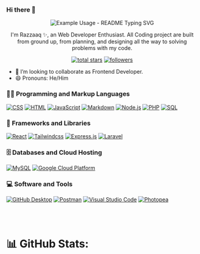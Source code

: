 ### Hi there 👋

<p align="center">
  <img  src="https://readme-typing-svg.demolab.com/?lines=Welcome+to+my+github+profile!;My+name+is+Razzaaq+✨;An+Backend+Enthusiast+👨‍💻 ;An+Full-stack+Enthusiast+👨‍💻!&font=Fira%20Code&center=true&width=380&height=60&duration=4000&pause=1000" alt="Example Usage - README Typing SVG">
</p>

<p align="center"> I'm Razzaaq ✨, an Web Developer Enthusiast. All Coding project are built from ground up, from planning, and designing all the way to solving problems with my code.

</p>

<p align="center">
  <!-- <a href="https://www.youtube.com/c/DevProTips?sub_confirmation=1">
    <img alt="youtube subscribers" title="Subscribe to my YouTube channel" src="https://freshidea.com/jonah/app/youtube-stats-badges/subscribers-badge.php"/></a>
  <a href="https://www.youtube.com/c/DevProTips">
    <img alt="youtube views" title="YouTube views" src="https://freshidea.com/jonah/app/youtube-stats-badges/view-count-badge.php"/></a>  -->
  <a href="https://github.com/RazzaaqZul?tab=repositories&sort=stargazers">
    <img alt="total stars" title="Total stars on GitHub" src="https://custom-icon-badges.demolab.com/github/stars/RazzaaqZul?color=55960c&style=for-the-badge&labelColor=488207&logo=star"/></a>
  <a href="https://github.com/RazzaaqZul?tab=followers">
    <img alt="followers" title="Follow me on Github" src="https://custom-icon-badges.demolab.com/github/followers/RazzaaqZul?color=236ad3&labelColor=1155ba&style=for-the-badge&logo=person-add&label=Follow&logoColor=white"/></a>
  <!-- <a href="https://github.com/DenverCoder1/Simple-View-Counter">
    <img alt="views" title="GitHub profile views" src="https://freshidea.com/jonah/app/DenverCoder1-profile-views"/></a>
</p> -->

<!--
- 🔭 I’m currently working on ...
- 🌱 I’m currently learning -->

- 👯 I’m looking to collaborate as Frontend Developer.
- 😄 Pronouns: He/Him
  <!-- - 📫 How to reach me: ... -->
  <!-- - 🤔 I’m looking for help with ...
- 💬 Ask me about ... -->
  <!-- - ⚡ Fun fact: ...
    ✨ -->

<h3 >👨‍💻 Programming and Markup Languages </h3>
 <p>
      <a href="#"><img alt="CSS" src="https://img.shields.io/badge/CSS-1572B6.svg?logo=css3&logoColor=white"></a>
      <a href="#"><img alt="HTML" src="https://img.shields.io/badge/HTML-E34F26.svg?logo=html5&logoColor=white"></a>
      <a href="#"><img alt="JavaScript" src="https://img.shields.io/badge/JavaScript-F7DF1E.svg?logo=javascript&logoColor=black"></a>
      <a href="#"><img alt="Markdown" src="https://img.shields.io/badge/Markdown-000000.svg?logo=markdown&logoColor=white"></a>
      <a href="#"><img alt="Node.js" src="https://img.shields.io/badge/Node.js-43853D.svg?logo=node.js&logoColor=white"></a>
      <a href="#"><img alt="PHP" src="https://img.shields.io/badge/PHP-777BB4.svg?logo=php&logoColor=white"></a>
      <!-- <a href="https://github.com/search?q=user%3ADenverCoder1+language%3Apython"><img alt="Python" src="https://img.shields.io/badge/Python-14354C.svg?logo=python&logoColor=white"></a> -->
      <a href="#"><img alt="SQL" src="https://custom-icon-badges.demolab.com/badge/SQL-025E8C.svg?logo=database&logoColor=white"></a>
<!--       <a href="#"><img alt="TypeScript" src="https://img.shields.io/badge/TypeScript-007ACC.svg?logo=typescript&logoColor=white"></a> -->
   
    
  </p>

<h3>🧰 Frameworks and Libraries </h3>

<p>
    <a href="#"><img  alt="React" src="https://img.shields.io/badge/React-20232a.svg?logo=react&logoColor=%2361DAFB"></a>
    <a href="#"><img  alt="Tailwindcss" src="https://img.shields.io/badge/TailwindCSS-27745c.svg?logo=tailwindcss"></a>
    <a href="#"><img alt="Express.js" src="https://img.shields.io/badge/Express.js-404d59.svg?logo=express&logoColor=white"></a>
     <a href="#"><img alt="Laravel" src="https://img.shields.io/badge/Laravel-FF2D20.svg?logo=laravel&logoColor=white"></a>
   
</p>

<h3>🗄️ Databases and Cloud Hosting</h3>

<p>
<!--          <a href="#"><img alt="MongoDB" src ="https://img.shields.io/badge/MongoDB-4ea94b.svg?logo=mongodb&logoColor=white"></a> -->
         <a href="#"><img alt="MySQL" src="https://img.shields.io/badge/MySQL-00f.svg?logo=mysql&logoColor=white"></a>
         <a href="#"><img alt="Google Cloud Platform" src="https://img.shields.io/badge/Google%20Cloud%20Platform-4285F4.svg?logo=google-cloud&logoColor=white"></a>

         
</p>

 <h3>💻 Software and Tools</h3>
 <p> 
    <a href="#"><img alt="GitHub Desktop" src="https://img.shields.io/badge/GitHub%20Desktop-8034A9.svg?logo=github&logoColor=white"></a>
    <a href="#"><img alt="Postman" src="https://img.shields.io/badge/Postman-FF6C37?logo=postman&logoColor=white"></a>
    <a href="#"><img alt="Visual Studio Code" src="https://img.shields.io/badge/Visual%20Studio%20Code-0078d7.svg?logo=visual-studio-code&logoColor=white"></a>
    <a href="#"><img alt="Photopea" src="https://img.shields.io/badge/Figma-18A497?logo=figma&logoColor=white"></a>
 </p>
<!-- Social badges section -->
<!-- Badges with custom icons - https://github.com/DenverCoder1/custom-icon-badges -->
<!-- View counter - https://github.com/DenverCoder1/Simple-View-Counter -->

<br/>
<br/>

# 📊 GitHub Stats:

<p align="center">
<img src="https://github-readme-stats.vercel.app/api?username=RazzaaqZul&theme=dark&hide_border=false&include_all_commits=true&count_private=false" alt=""/> <br/><br/>
<img src="https://github-readme-streak-stats.herokuapp.com/?user=RazzaaqZul&theme=dark&hide_border=false" alt=""/> <br/><br/>
<img src="https://github-readme-stats.vercel.app/api/top-langs/?username=RazzaaqZul&theme=dark&hide_border=false&include_all_commits=true&count_private=false&layout=compact" alt=""/>

</p>
